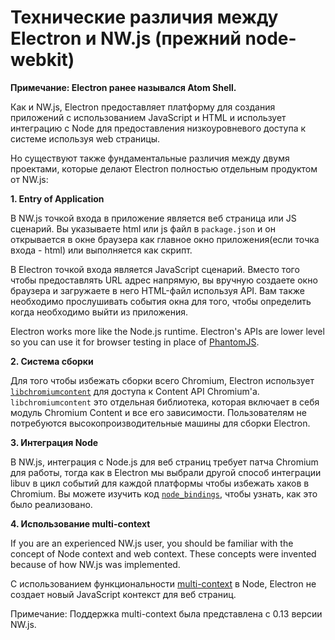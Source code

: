 # Технические различия между Electron и NW.js (прежний node-webkit)

__Примечание: Electron ранее назывался Atom Shell.__

Как и NW.js, Electron предоставляет платформу для создания приложений с использованием JavaScript и HTML и использует интеграцию с Node для предоставления низкоуровневого доступа к системе используя web страницы.

Но существуют также фундаментальные различия между двумя проектами, которые делают Electron полностью отдельным продуктом от NW.js:

__1. Entry of Application__

В NW.js точкой входа в приложение является веб страница или JS сценарий. Вы указываете html или js файл в `package.json` и он открывается в окне браузера как главное окно приложения(если точка входа - html) или выполняется как скрипт.

В Electron точкой входа является JavaScript сценарий. Вместо того чтобы предоставлять URL адрес напрямую, вы вручную создаете окно браузера и загружаете в него HTML-файл используя API. Вам также необходимо прослушивать события окна для того, чтобы определить когда необходимо выйти из приложения.

Electron works more like the Node.js runtime. Electron's APIs are lower level so you can use it for browser testing in place of [PhantomJS](http://phantomjs.org/).

__2. Система сборки__

Для того чтобы избежать сборки всего Chromium, Electron использует [`libchromiumcontent`](https://github.com/electron/libchromiumcontent) для доступа к Content API Chromium'а. `libchromiumcontent` это отдельная библиотека, которая включает в себя модуль Chromium Content и все его зависимости. Пользователям не потребуются высокопроизводительные машины для сборки Electron.

__3. Интеграция Node__

В NW.js, интеграция с Node.js для веб страниц требует патча Chromium для работы, тогда как в Electron мы выбрали другой способ интеграции libuv в цикл событий для каждой платформы чтобы избежать хаков в Chromium. Вы можете изучить код [`node_bindings`](https://github.com/electron/electron/tree/master/atom/common), чтобы узнать, как это было реализовано.

__4. Использование multi-context__

If you are an experienced NW.js user, you should be familiar with the concept of Node context and web context. These concepts were invented because of how NW.js was implemented.

С использованием функциональности [multi-context](https://github.com/nodejs/node-v0.x-archive/commit/756b622) в Node, Electron не создает новый JavaScript контекст для веб страниц.

Примечание: Поддержка multi-context была представлена c 0.13 версии NW.js.
